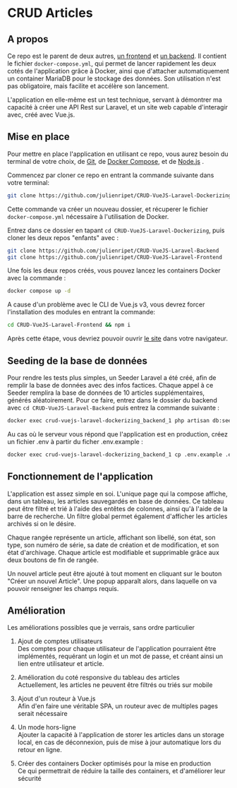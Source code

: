 # CRUD Articles

## A propos

Ce repo est le parent de deux autres, [un frontend](https://github.com/julienripet/CRUD-VueJS-Laravel-Frontend) et [un backend](https://github.com/julienripet/CRUD-VueJS-Laravel-Backend). Il contient le fichier `docker-compose.yml`, qui permet de lancer rapidement les deux cotés de l'application grâce à Docker, ainsi que d'attacher automatiquement un container MariaDB pour le stockage des données. Son utilisation n'est pas obligatoire, mais facilite et accélère son lancement.

L'application en elle-même est un test technique, servant à démontrer ma capacité à créer une API Rest sur Laravel, et un site web capable d'interagir avec, créé avec Vue.js.

## Mise en place

Pour mettre en place l'application en utilisant ce repo, vous aurez besoin du terminal de votre choix, de [Git](https://git-scm.com/downloads), de [Docker Compose](https://docs.docker.com/compose/install/), et de [Node.js](https://nodejs.org/en/) .

Commencez par cloner ce repo en entrant la commande suivante dans votre terminal:

```bash
git clone https://github.com/julienripet/CRUD-VueJS-Laravel-Dockerizing
```

Cette commande va créer un nouveau dossier, et récuperer le fichier `docker-compose.yml` nécessaire à l'utilisation de Docker.

Entrez dans ce dossier en tapant `cd CRUD-VueJS-Laravel-Dockerizing`, puis cloner les deux repos "enfants" avec :

```bash
git clone https://github.com/julienripet/CRUD-VueJS-Laravel-Backend
git clone https://github.com/julienripet/CRUD-VueJS-Laravel-Frontend
```

Une fois les deux repos créés, vous pouvez lancez les containers Docker avec la commande :

```bash
docker compose up -d
```

A cause d'un problème avec le CLI de Vue.js v3, vous devrez forcer l'installation des modules en entrant la commande:

```bash
cd CRUD-VueJS-Laravel-Frontend && npm i
```

Après cette étape, vous devriez pouvoir ouvrir [le site](http://localhost:8080) dans votre navigateur.

## Seeding de la base de données

Pour rendre les tests plus simples, un Seeder Laravel a été créé, afin de remplir la base de données avec des infos factices.
Chaque appel à ce Seeder remplira la base de données de 10 articles supplémentaires, générés aléatoirement.
Pour ce faire, entrez dans le dossier du backend avec `cd CRUD-VueJS-Laravel-Backend` puis entrez la commande suivante :

```bash
docker exec crud-vuejs-laravel-dockerizing_backend_1 php artisan db:seed
```

Au cas où le serveur vous répond que l'application est en production, créez un fichier .env à partir du ficher .env.example :

```bash
docker exec crud-vuejs-laravel-dockerizing_backend_1 cp .env.example .env
```

## Fonctionnement de l'application

L'application est assez simple en soi. L'unique page qui la compose affiche, dans un tableau, les articles sauvegardés en base de données.  Ce tableau peut être filtré et trié à l'aide des entêtes de colonnes, ainsi qu'à l'aide de la barre de recherche. Un filtre global permet également d'afficher les articles archivés si on le désire.

Chaque rangée représente un article, affichant son libellé, son état, son type, son numéro de série, sa date de création et de modification, et son état d'archivage.  Chaque article est modifiable et supprimable grâce aux deux boutons de fin de rangée.

Un nouvel article peut être ajouté à tout moment en cliquant sur le bouton "Créer un nouvel Article". Une popup apparaît alors, dans laquelle on va pouvoir renseigner les champs requis.

## Amélioration

Les améliorations possibles que je verrais, sans ordre particulier

1. Ajout de comptes utilisateurs  
Des comptes pour chaque utilisateur de l'application pourraient être implémentés, requérant un login et un mot de passe, et créant ainsi un lien entre utilisateur et article.

2. Amélioration du coté responsive du tableau des articles  
Actuellement, les articles ne peuvent être filtrés ou triés sur mobile

3. Ajout d'un routeur à Vue.js  
Afin d'en faire une véritable SPA, un routeur avec de multiples pages serait nécessaire

4. Un mode hors-ligne  
Ajouter la capacité à l'application de storer les articles dans un storage local, en cas de déconnexion, puis de mise à jour automatique lors du retour en ligne.

5. Créer des containers Docker optimisés pour la mise en production  
Ce qui permettrait de réduire la taille des containers, et d'améliorer leur sécurité
